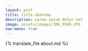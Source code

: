 ```yaml
---
layout: post
title: title.aboutme
description: Lorem ipsum dolor est
image: assets/images/IMG_9596.JPG
nav-menu: true
---
```


{% translate_file about.md %}
